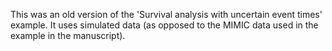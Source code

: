 This was an old version of the 'Survival analysis with uncertain event times' example.
It uses simulated data (as opposed to the MIMIC data used in the example in the manuscript).